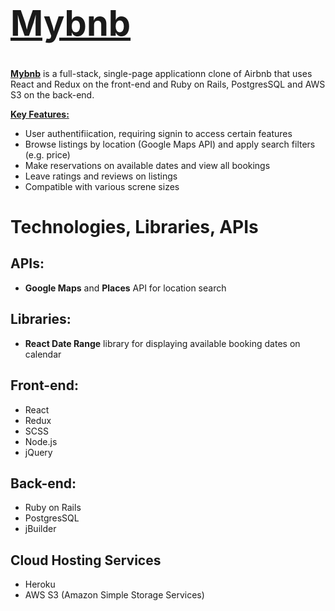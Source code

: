 # <a href="https://mybnb-lucyluo.herokuapp.com/#/"><h1>Mybnb</h1></a> 

**<a href="https://mybnb-lucyluo.herokuapp.com/#/">Mybnb</a>** is a full-stack, single-page applicationn clone of Airbnb that uses React and Redux on the front-end and Ruby on Rails, PostgresSQL and AWS S3 on the back-end.

<ins>**Key Features:**</ins>
+ User authentifiication, requiring signin to access certain features
+ Browse listings by location (Google Maps API) and apply search filters (e.g. price)
+ Make reservations on available dates and view all bookings
+ Leave ratings and reviews on listings
+ Compatible with various screne sizes

# Technologies, Libraries, APIs

## APIs:
- **Google Maps** and **Places** API for location search

## Libraries:
- **React Date Range** library for displaying available booking dates on calendar

## Front-end:
- React
- Redux
- SCSS
- Node.js
- jQuery

## Back-end:
- Ruby on Rails
- PostgresSQL
- jBuilder

## Cloud Hosting Services
- Heroku
- AWS S3 (Amazon Simple Storage Services)
